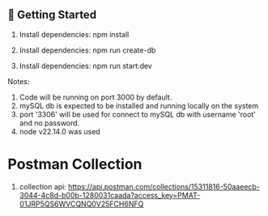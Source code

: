 ## 🔧 Getting Started

1. Install dependencies:
  npm install

2. Install dependencies:
  npm run create-db

3. Install dependencies:
  npm run start:dev


Notes:
1. Code will be running on port 3000 by  default.
2. mySQL db is expected to be installed and running locally on the system
3. port '3306' will be used for connect to mySQL db with username 'root' and no password.
3. node v22.14.0 was used

# Postman Collection
1. collection api: https://api.postman.com/collections/15311816-50aaeecb-3044-4c8d-b00b-1280031caada?access_key=PMAT-01JRP5QS6WVCQNQ0V25FCH6NFQ
